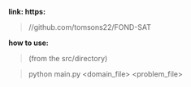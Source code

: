 **link: https:**
>//github.com/tomsons22/FOND-SAT

**how to use:**
>(from the src/directory)

>python main.py <domain_file> <problem_file>
